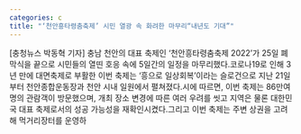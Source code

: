 ```yaml
---
categories: c
title: "‘천안흥타령춤축제’ 시민 열광 속 화려한 마무리“내년도 기대”"
---
```

[충청뉴스 박동혁 기자] 충남 천안의 대표 축제인 ‘천안흥타령춤축제 2022’가 25일 폐막식을 끝으로 시민들의 열띤 호응 속에 5일간의 일정을 마무리했다.코로나19로 인해 3년 만에 대면축제로 부활한 이번 축제는 ‘흥으로 일상회복’이라는 슬로건으로 지난 21일부터 천안종합운동장과 천안 시내 일원에서 펼쳐졌다.시에 따르면, 이번 축제는 86만여 명의 관람객이 방문했으며, 개최 장소 변경에 따른 여러 우려를 씻고 지역은 물론 대한민국 대표 축제로서의 성공 가능성을 재확인시켰다.그리고 이번 축제는 주변 상권을 고려해 먹거리장터를 운영하